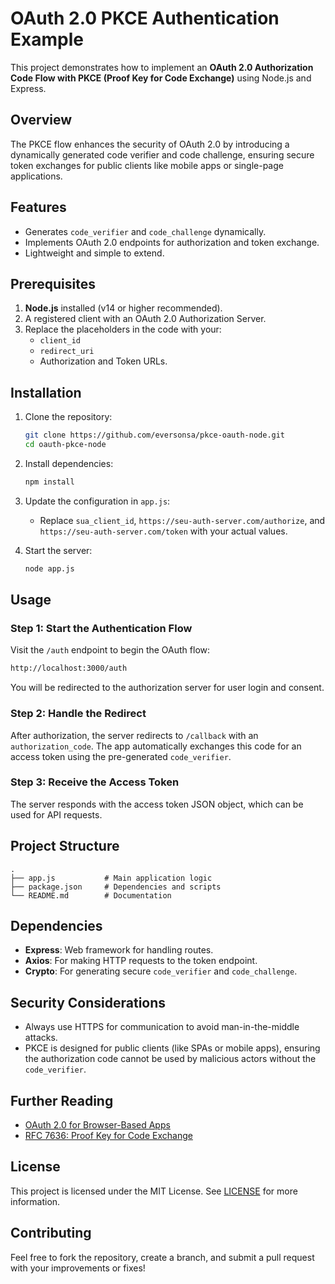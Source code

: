 # OAuth 2.0 PKCE Authentication Example

This project demonstrates how to implement an **OAuth 2.0 Authorization Code Flow with PKCE (Proof Key for Code Exchange)** using Node.js and Express.

## Overview
The PKCE flow enhances the security of OAuth 2.0 by introducing a dynamically generated code verifier and code challenge, ensuring secure token exchanges for public clients like mobile apps or single-page applications.

## Features
- Generates `code_verifier` and `code_challenge` dynamically.
- Implements OAuth 2.0 endpoints for authorization and token exchange.
- Lightweight and simple to extend.

## Prerequisites
1. **Node.js** installed (v14 or higher recommended).
2. A registered client with an OAuth 2.0 Authorization Server.
3. Replace the placeholders in the code with your:
   - `client_id`
   - `redirect_uri`
   - Authorization and Token URLs.

## Installation
1. Clone the repository:
   ```bash
   git clone https://github.com/eversonsa/pkce-oauth-node.git
   cd oauth-pkce-node
   ```

2. Install dependencies:
   ```bash
   npm install
   ```

3. Update the configuration in `app.js`:
   - Replace `sua_client_id`, `https://seu-auth-server.com/authorize`, and `https://seu-auth-server.com/token` with your actual values.

4. Start the server:
   ```bash
   node app.js
   ```

## Usage
### Step 1: Start the Authentication Flow
Visit the `/auth` endpoint to begin the OAuth flow:
```bash
http://localhost:3000/auth
```
You will be redirected to the authorization server for user login and consent.

### Step 2: Handle the Redirect
After authorization, the server redirects to `/callback` with an `authorization_code`. The app automatically exchanges this code for an access token using the pre-generated `code_verifier`.

### Step 3: Receive the Access Token
The server responds with the access token JSON object, which can be used for API requests.

## Project Structure
```plaintext
.
├── app.js           # Main application logic
├── package.json     # Dependencies and scripts
└── README.md        # Documentation
```

## Dependencies
- **Express**: Web framework for handling routes.
- **Axios**: For making HTTP requests to the token endpoint.
- **Crypto**: For generating secure `code_verifier` and `code_challenge`.

## Security Considerations
- Always use HTTPS for communication to avoid man-in-the-middle attacks.
- PKCE is designed for public clients (like SPAs or mobile apps), ensuring the authorization code cannot be used by malicious actors without the `code_verifier`.

## Further Reading
- [OAuth 2.0 for Browser-Based Apps](https://oauth.net/2/browser-apps/)
- [RFC 7636: Proof Key for Code Exchange](https://datatracker.ietf.org/doc/html/rfc7636)

## License
This project is licensed under the MIT License. See [LICENSE](LICENSE) for more information.

## Contributing
Feel free to fork the repository, create a branch, and submit a pull request with your improvements or fixes!

